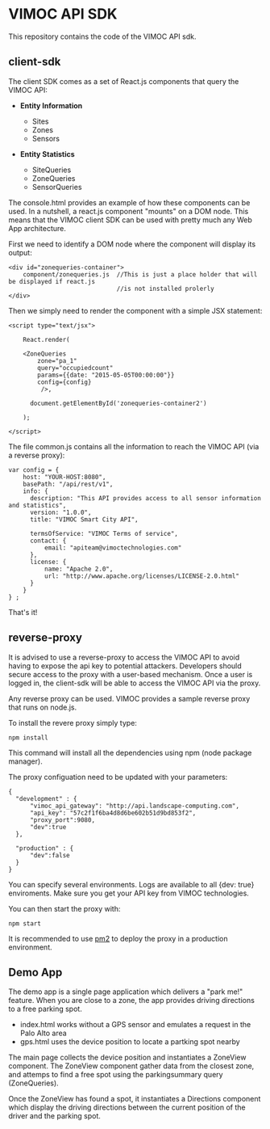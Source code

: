 # VIMOC API SDK

This repository contains the code of the VIMOC API sdk.

## client-sdk

The client SDK comes as a set of React.js components that query the VIMOC API:

* **Entity Information**
 	- Sites
 	- Zones
 	- Sensors

* **Entity Statistics**
 	- SiteQueries
 	- ZoneQueries
 	- SensorQueries

The console.html provides an example of how these components can be used. In a nutshell, a react.js component "mounts" on a DOM node. This means that the VIMOC client SDK can be used with pretty much any Web App architecture. 

First we need to identify a DOM node where the component will display its output:
```
<div id="zonequeries-container">
    component/zonequeries.js  //This is just a place holder that will be displayed if react.js 
                              //is not installed prolerly 
</div>
```

Then we simply need to render the component with a simple JSX statement:

```
<script type="text/jsx"> 

    React.render(

    <ZoneQueries 
        zone="pa_1" 
        query="occupiedcount"
        params={{date: "2015-05-05T00:00:00"}}
        config={config}
         />,
        
      document.getElementById('zonequeries-container2')

    );        

</script>
```

The file common.js contains all the information to reach the VIMOC API (via a reverse proxy):

```
var config = {
	host: "YOUR-HOST:8080", 
	basePath: "/api/rest/v1",
    info: {
      description: "This API provides access to all sensor information and statistics",
      version: "1.0.0",
      title: "VIMOC Smart City API",
      
      termsOfService: "VIMOC Terms of service",
      contact: {
          email: "apiteam@vimoctechnologies.com"
      },
      license: {
          name: "Apache 2.0",
          url: "http://www.apache.org/licenses/LICENSE-2.0.html"
      }
    }
} ; 
```

That's it!

## reverse-proxy

It is advised to use a reverse-proxy to access the VIMOC API to avoid having to expose the api key to potential attackers. Developers should secure access to the proxy with a user-based mechanism. Once a user is logged in, the client-sdk will be able to access the VIMOC API via the proxy. 

Any reverse proxy can be used. VIMOC provides a sample reverse proxy that runs on node.js.

To install the revere proxy simply type:

```
npm install
```

This command will install all the dependencies using npm (node package manager). 

The proxy configuation need to be updated with your parameters:
```
{
  "development" : {
      "vimoc_api_gateway": "http://api.landscape-computing.com",
      "api_key": "57c2f1f6ba4d8d6be602b51d9bd853f2",
      "proxy_port":9080,
      "dev":true 
  },
  
  "production" : { 
      "dev":false   
  }
}
```

You can specify several environments. Logs are available to all {dev: true} enviroments. Make sure you get your API key from VIMOC technologies.

You can then start the proxy with:

``` 
npm start
``` 

It is recommended to use [pm2](https://github.com/Unitech/pm2) to deploy the proxy in a production environment. 

## Demo App

The demo app is a single page application which delivers a "park me!" feature. When you are close to a zone, the app provides driving directions to a free parking spot. 

* index.html works without a GPS sensor and emulates a request in the Palo Alto area
* gps.html uses the device position to locate a partking spot nearby

The main page collects the device position and instantiates a ZoneView component. The ZoneView component gather data from the closest zone, and attemps to find a free spot using the parkingsummary query (ZoneQueries).

Once the ZoneView has found a spot, it instantiates a Directions component which display the driving directions between the current position of the driver and the parking spot. 
 
